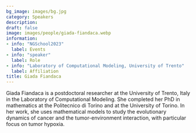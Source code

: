 ```yaml
---
bg_image: images/bg.jpg
category: Speakers
description: 
draft: false
image: images/people/giada-fiandaca.webp
information:
- info: "NGSchool2023"
  label: Events
- info: "speaker"
  label: Role
- info: "Laboratory of Computational Modeling, University of Trento"
  label: Affiliation 
title: Giada Fiandaca
---
```


Giada Fiandaca is a postdoctoral researcher at the University of Trento, Italy in the Laboratory of Computational Modeling. She completed her PhD in mathematics at the Politecnico di Torino and at the University of Torino. In her work, she uses mathematical models to study the evolutionary dynamics of cancer and the tumor-environment interaction, with particular focus on tumor hypoxia. 
